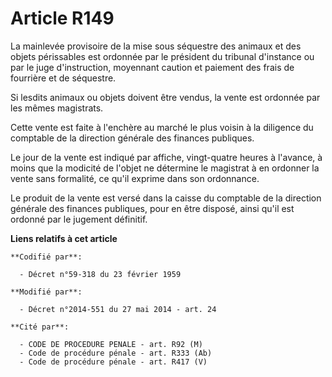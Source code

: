 # Article R149

La mainlevée provisoire de la mise sous séquestre des animaux et des objets périssables est ordonnée par le président du
tribunal d'instance ou par le juge d'instruction, moyennant caution et paiement des frais de fourrière et de séquestre. 

Si lesdits animaux ou objets doivent être vendus, la vente est ordonnée par les mêmes magistrats. 

Cette vente est faite à l'enchère au marché le plus voisin à la diligence du comptable de la direction générale des finances
publiques. 

Le jour de la vente est indiqué par affiche, vingt-quatre heures à l'avance, à moins que la modicité de l'objet ne détermine
le magistrat à en ordonner la vente sans formalité, ce qu'il exprime dans son ordonnance. 

Le produit de la vente est versé dans la caisse du comptable de la direction générale des finances publiques, pour en être
disposé, ainsi qu'il est ordonné par le jugement définitif.

**Liens relatifs à cet article**

	**Codifié par**:

	  - Décret n°59-318 du 23 février 1959

	**Modifié par**:

	  - Décret n°2014-551 du 27 mai 2014 - art. 24

	**Cité par**:

	  - CODE DE PROCEDURE PENALE - art. R92 (M)
	  - Code de procédure pénale - art. R333 (Ab)
	  - Code de procédure pénale - art. R417 (V)
